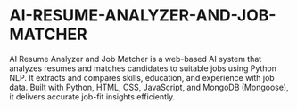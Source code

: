 # AI-RESUME-ANALYZER-AND-JOB-MATCHER
AI Resume Analyzer and Job Matcher is a web-based AI system that analyzes resumes and matches candidates to suitable jobs using Python NLP. It extracts and compares skills, education, and experience with job data. Built with Python, HTML, CSS, JavaScript, and MongoDB (Mongoose), it delivers accurate job-fit insights efficiently.
